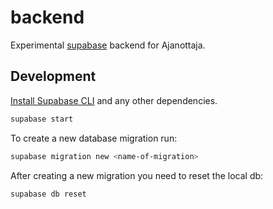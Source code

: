# backend

Experimental [supabase](https://supabase.com) backend for Ajanottaja.

## Development

[Install Supabase CLI](https://supabase.com/docs/reference/cli/installing-and-updating) and any other dependencies.

```bash
supabase start
```

To create a new database migration run:

```bash
supabase migration new <name-of-migration>
```

After creating a new migration you need to reset the local db:

```bash
supabase db reset
```